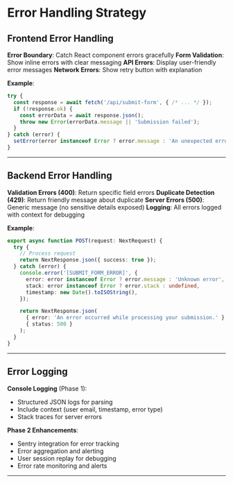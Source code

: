# Error Handling Strategy

## Frontend Error Handling

**Error Boundary**: Catch React component errors gracefully
**Form Validation**: Show inline errors with clear messaging
**API Errors**: Display user-friendly error messages
**Network Errors**: Show retry button with explanation

**Example**:
```typescript
try {
  const response = await fetch('/api/submit-form', { /* ... */ });
  if (!response.ok) {
    const errorData = await response.json();
    throw new Error(errorData.message || 'Submission failed');
  }
} catch (error) {
  setError(error instanceof Error ? error.message : 'An unexpected error occurred');
}
```

---

## Backend Error Handling

**Validation Errors (400)**: Return specific field errors
**Duplicate Detection (429)**: Return friendly message about duplicate
**Server Errors (500)**: Generic message (no sensitive details exposed)
**Logging**: All errors logged with context for debugging

**Example**:
```typescript
export async function POST(request: NextRequest) {
  try {
    // Process request
    return NextResponse.json({ success: true });
  } catch (error) {
    console.error('[SUBMIT_FORM_ERROR]', {
      error: error instanceof Error ? error.message : 'Unknown error',
      stack: error instanceof Error ? error.stack : undefined,
      timestamp: new Date().toISOString(),
    });

    return NextResponse.json(
      { error: 'An error occurred while processing your submission.' },
      { status: 500 }
    );
  }
}
```

---

## Error Logging

**Console Logging** (Phase 1):
- Structured JSON logs for parsing
- Include context (user email, timestamp, error type)
- Stack traces for server errors

**Phase 2 Enhancements**:
- Sentry integration for error tracking
- Error aggregation and alerting
- User session replay for debugging
- Error rate monitoring and alerts

---
